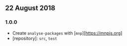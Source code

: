 ## 22 August 2018

### 1.0.0

- Create `analyse-packages` with [`mnp`][https://mnpjs.org]
- [repository]: `src`, `test`
